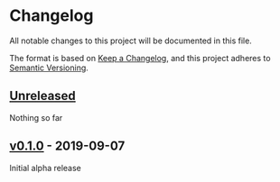 # Changelog
All notable changes to this project will be documented in this file.

The format is based on [Keep a Changelog](https://keepachangelog.com/en/1.0.0/),
and this project adheres to [Semantic Versioning](https://semver.org/spec/v2.0.0.html).

## [Unreleased]
Nothing so far

## [v0.1.0] - 2019-09-07

Initial alpha release

[Unreleased]: https://github.com/dwmunster/rocket-adapter/compare/v0.1.0...HEAD
[v0.1.0]: https://github.com/dwmunster/rocket-adapter/releases/tag/v0.1.0
